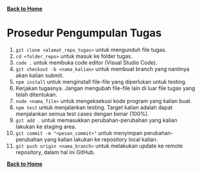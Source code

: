 [**Back to Home**](./../README.md)

# Prosedur Pengumpulan Tugas

1.  `git clone <alamat_repo_tugas>` untuk mengunduh file tugas.
2.  `cd <folder_repo>` untuk masuk ke folder tugas.
3.  `code .` untuk membuka code editor (Visual Studio Code).
4.  `git checkout -b <nama_kalian>` untuk membuat branch yang nantinya akan kalian submit.
5.  `npm install` untuk menginstall file-file yang diperlukan untuk testing.
5.  Kerjakan tugasnya. Jangan mengubah file-file lain di luar file tugas yang telah ditentukan.
6.  `node <nama_file>` untuk mengeksekusi kode program yang kalian buat.
7.  `npm test` untuk menjalankan testing. Target kalian adalah dapat menjalankan semua test cases dengan benar (100%).
8.  `git add .` untuk memasukkan perubahan-perubahan yang kalian lakukan ke staging area.
9.  `git commit -m "<pesan_commit>"` untuk menyimpan perubahan-perubahan yang kalian lakukan ke repository local kalian.
10. `git push origin <nama_branch>` untuk melakukan update ke remote repository, dalam hal ini GitHub.

[**Back to Home**](./../README.md)